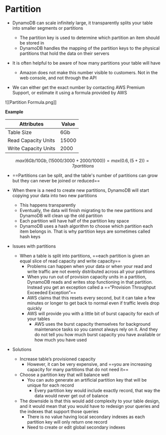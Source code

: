 # Partition

- DynamoDB can scale infinitely large, it transparently splits your table into smaller segments or partitions
	- The partition key is used to determine which partition an item should be stored in
	- DynamoDB handles the mapping of the partition keys to the physical partitions that hold the data on their servers

- It is often helpful to be aware of how many partitions your table will have
	- Amazon does not make this number visible to customers. Not in the web console, and not through the API

- We can either get the exact number by contacting AWS Premium Support, or estimate it using a formula provided by AWS

![[Partition Formula.png]]

**Example**

Attributes|Value
--|--
Table Size|6Gb
Read Capacity Units|15000
Write Capacity Units|2000

$$
max(6Gb/10Gb, (15000/3000 + 2000/1000))
= max(0.6, (5 + 2))
= 7 partitions
$$


- ==Partitions can be split, and the table's number of partitions can grow but they can never be joined or reduced==

- When there is a need to create new partitions, DynamoDB will start copying your data into two new partitions
	- This happens transparently
	- Eventually, the data will finish migrating to the new partitions and DynamoDB will clean up the old partition
	- Each partition will have half of the partition key space
	- DynamoDB uses a hash algorithm to choose which partition each item belongs in. That is why partition keys are sometimes called hash keys


- Issues with partitions
	- When a table is split into partitions, ==each partition is given an equal slice of read capacity and write capacity==
		- Problems can happen when your data or when your read and write traffic are not evenly distributed across all your partitions
		- When you run out of provision capacity units in a partition, DynamoDB reads and writes stop functioning in that partition. Instead you get an exception called a ==“Provision Throughput Exceeded Exception”==
		- AWS claims that this resets every second, but it can take a few minutes or longer to get back to normal even if traffic levels drop quickly
		- AWS will provide you with a little bit of burst capacity for each of your tables
			- AWS uses the burst capacity themselves for background maintenance tasks so you cannot always rely on it. And they do not tell you how much burst capacity you have available or how much you have used
	

- Solutions
	- Increase table’s provisioned capacity
		- However, it can be very expensive, and ==you are increasing capacity for many partitions that do not need it==
	- Choose a partition key that will balance well
		- You can auto generate an artificial partition key that will be unique for each record
			- Every partition key would include exactly record, that way the data would never get out of balance
	- The downside is that this would add complexity to your table design, and it would mean that you would have to redesign your queries and the indexes that support those queries
		- There is no value having local secondary indexes as each partition key will only return one record
		- Need to create or edit global secondary indexes

